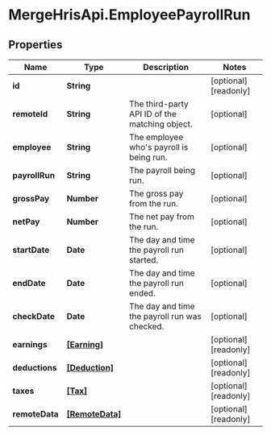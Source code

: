 # MergeHrisApi.EmployeePayrollRun

## Properties

Name | Type | Description | Notes
------------ | ------------- | ------------- | -------------
**id** | **String** |  | [optional] [readonly] 
**remoteId** | **String** | The third-party API ID of the matching object. | [optional] 
**employee** | **String** | The employee who&#39;s payroll is being run. | [optional] 
**payrollRun** | **String** | The payroll being run. | [optional] 
**grossPay** | **Number** | The gross pay from the run. | [optional] 
**netPay** | **Number** | The net pay from the run. | [optional] 
**startDate** | **Date** | The day and time the payroll run started. | [optional] 
**endDate** | **Date** | The day and time the payroll run ended. | [optional] 
**checkDate** | **Date** | The day and time the payroll run was checked. | [optional] 
**earnings** | [**[Earning]**](Earning.md) |  | [optional] [readonly] 
**deductions** | [**[Deduction]**](Deduction.md) |  | [optional] [readonly] 
**taxes** | [**[Tax]**](Tax.md) |  | [optional] [readonly] 
**remoteData** | [**[RemoteData]**](RemoteData.md) |  | [optional] [readonly] 


